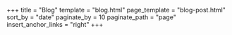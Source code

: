 +++
title = "Blog"
template = "blog.html"
page_template = "blog-post.html"
sort_by = "date"
paginate_by = 10
paginate_path = "page"
insert_anchor_links = "right"
+++

